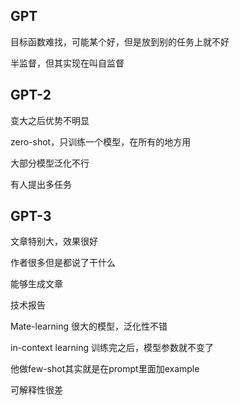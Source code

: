 ## GPT

目标函数难找，可能某个好，但是放到别的任务上就不好

半监督，但其实现在叫自监督

## GPT-2

变大之后优势不明显

zero-shot，只训练一个模型，在所有的地方用

大部分模型泛化不行

有人提出多任务

## GPT-3

文章特别大，效果很好

作者很多但是都说了干什么

能够生成文章

技术报告

Mate-learning 很大的模型，泛化性不错

in-context learning 训练完之后，模型参数就不变了

他做few-shot其实就是在prompt里面加example

可解释性很差

